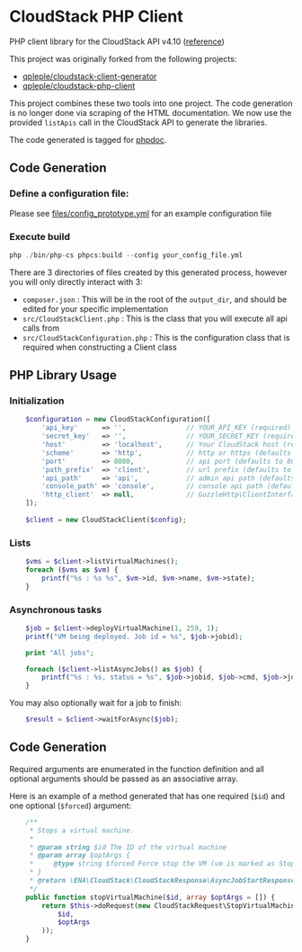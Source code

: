 CloudStack PHP Client
=====================

PHP client library for the CloudStack API v4.10 ([reference](http://cloudstack.apache.org/api/apidocs-4.9/))

This project was originally forked from the following projects:
  * [qpleple/cloudstack-client-generator](https://github.com/qpleple/cloudstack-client-generator)
  * [qpleple/cloudstack-php-client](https://github.com/qpleple/cloudstack-php-client)

This project combines these two tools into one project.  The code generation is no longer done via scraping of the HTML
 documentation.  We now use the provided ```listApis``` call in the CloudStack API to generate the libraries.

The code generated is tagged for [phpdoc](https://github.com/phpDocumentor/phpDocumentor2).

## Code Generation

### Define a configuration file:

Please see [files/config_prototype.yml](./files/config_prototype.yml) for an example configuration file

### Execute build

```php
php ./bin/php-cs phpcs:build --config your_config_file.yml
```

There are 3 directories of files created by this generated process, however you will only directly interact with 3:

- `composer.json` : This will be in the root of the `output_dir`, and should be edited for your specific implementation
- `src/CloudStackClient.php` : This is the class that you will execute all api calls from
- `src/CloudStackConfiguration.php` : This is the configuration class that is required when constructing a Client class

PHP Library Usage
-----------------

### Initialization

```php
    $configuration = new CloudStackConfiguration([
        'api_key'      => '',               // YOUR_API_KEY (required)
        'secret_key'   => '',               // YOUR_SECRET_KEY (required)
        'host'         => 'localhost',      // Your CloudStack host (required)
        'scheme'       => 'http',           // http or https (defaults to http)
        'port'         => 8080,             // api port (defaults to 8080)
        'path_prefix'  => 'client',         // url prefix (defaults to 'client')
        'api_path'     => 'api',            // admin api path (defaults to 'api')
        'console_path' => 'console',        // console api path (defaults to 'console')
        'http_client'  => null,             // GuzzleHttp\ClientInterface compatible client
    ]);
    
    $client = new CloudStackClient($config);
```

### Lists

```php
    $vms = $client->listVirtualMachines();
    foreach ($vms as $vm) {
        printf("%s : %s %s", $vm->id, $vm->name, $vm->state);
    }
```

### Asynchronous tasks

```php
    $job = $client->deployVirtualMachine(1, 259, 1);
    printf("VM being deployed. Job id = %s", $job->jobid);

    print "All jobs";

    foreach ($client->listAsyncJobs() as $job) {
        printf("%s : %s, status = %s", $job->jobid, $job->cmd, $job->jobstatus);
    }
```

You may also optionally wait for a job to finish:
```php
    $result = $client->waitForAsync($job);
```

Code Generation
---------------

Required arguments are enumerated in the function definition and all optional arguments should be passed as an associative array.

Here is an example of a method generated that has one required (`$id`) and one optional (`$forced`) argument:

```php
    /**
     * Stops a virtual machine.
     *
     * @param string $id The ID of the virtual machine
     * @param array $optArgs {
     *     @type string $forced Force stop the VM (vm is marked as Stopped even when command fails to be send to the backend).  The caller knows the VM is stopped.
     * }
     * @return \ENA\CloudStack\CloudStackResponse\AsyncJobStartResponse
     */
    public function stopVirtualMachine($id, array $optArgs = []) {
        return $this->doRequest(new CloudStackRequest\StopVirtualMachineRequest(
            $id,
            $optArgs
        ));
    }
```
